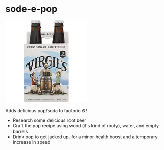 # sode-e-pop

![](./graphics/icons/technology.png)

Adds delicious pop/soda to factorio :gear:!

- Research some delicious root beer
- Craft the pop recipe using wood (it's kind of rooty), water, and empty barrels
- Drink pop to get jacked up, for a minor health boost and a temporary increase in speed
